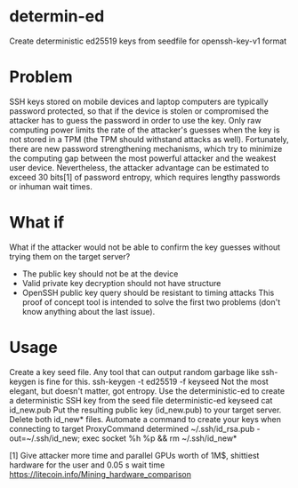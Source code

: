 # determin-ed
Create deterministic ed25519 keys from seedfile for openssh-key-v1 format

Problem
=======
SSH keys stored on mobile devices and laptop computers are typically password protected, so that if the device is stolen or compromised the attacker has to guess the password in order to use the key. Only raw computing power limits the rate of the attacker's guesses when the key is not stored in a TPM (the TPM should withstand attacks as well). Fortunately, there are new password strengthening mechanisms, which try to minimize the computing gap between the most powerful attacker and the weakest user device. Nevertheless, the attacker advantage can be estimated to exceed 30 bits[1] of password entropy, which requires lengthy passwords or inhuman wait times.

What if
=======
What if the attacker would not be able to confirm the key guesses without trying them on the target server?
 - The public key should not be at the device
 - Valid private key decryption should not have structure
 - OpenSSH public key query should be resistant to timing attacks
 This proof of concept tool is intended to solve the first two problems (don't know anything about the last issue).

 Usage
 =====
 Create a key seed file.
 Any tool that can output random garbage like ssh-keygen is fine for this.
ssh-keygen -t ed25519 -f keyseed
 Not the most elegant, but doesn't matter, got entropy.
 Use the deterministic-ed to create a deterministic SSH key from the seed file
deterministic-ed keyseed
cat id_new.pub
 Put the resulting public key (id_new.pub) to your target server. Delete both id_new* files.
 Automate a command to create your keys when connecting to target
 ProxyCommand determined ~/.ssh/id_rsa.pub -out=~/.ssh/id_new; exec socket %h %p && rm ~/.ssh/id_new*



[1] Give attacker more time and parallel GPUs worth of 1M$, shittiest hardware for the user and 0.05 s wait time  https://litecoin.info/Mining_hardware_comparison
